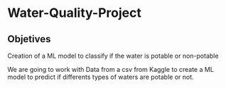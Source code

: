 # Water-Quality-Project

## Objetives
Creation of a ML model to classify if the water is potable or non-potable

We are going to work with Data from a csv from Kaggle to create a ML model to predict if differents types of waters are potable or not.
